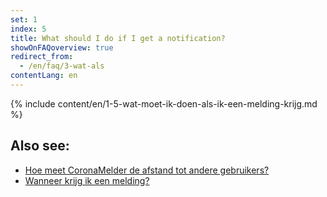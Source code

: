 ```yaml
---
set: 1
index: 5
title: What should I do if I get a notification?
showOnFAQoverview: true
redirect_from: 
  - /en/faq/3-wat-als
contentLang: en
---
```

{% include content/en/1-5-wat-moet-ik-doen-als-ik-een-melding-krijg.md %}

## Also see:
- [Hoe meet CoronaMelder de afstand tot andere gebruikers?](/{{page.lang}}/faq/2-1-hoe-meet-coronamelder-de-afstand) 
- [Wanneer krijg ik een melding?](/{{page.lang}}/faq/1-3-wanneer-krijg-ik-een-melding)


